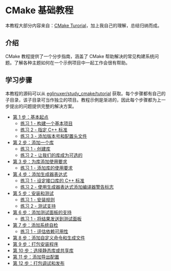 # CMake 基础教程

本教程大部分内容来自：[CMake Turorial](https://cmake.org/cmake/help/latest/guide/tutorial/index.html)，加上我自己的理解，总结归纳而成。

## 介绍
CMake 教程提供了一个分步指南，涵盖了 CMake 帮助解决的常见构建系统问题。了解各种主题如何在一个示例项目中一起工作会很有帮助。

## 学习步骤
本教程的源码可以从 [eglinuxer/study_cmake/tutorial](https://github.com/eglinuxer/study_cmake/tree/main/tutorial) 获取。每个步骤都有自己的子目录，该子目录可当作独立的项目。教程示例是渐进的，因此每个步骤都为上一步提出的问题提供完整的解决方案。

- [第 1 步：基本起点]
    - [练习 1 - 构建一个基本项目]
    - [练习 2 - 指定 C++ 标准]
    - [练习 3 - 添加版本号和配置头文件]
- [第 2 步：添加一个库]
    - [练习 1 - 创建库]
    - [练习 2 - 让我们的库成为可选的]
- [第 3 步：为库添加使用要求]
    - [练习 1 - 添加库的使用要求]
- [第 4 步：添加生成器表达式]
    - [练习 1 - 设定接口库的 C++ 标准]
    - [练习 2 - 使用生成器表达式添加编译器警告标志]
- [第 5 步：安装和测试]
    - [练习 1 - 安装规则]
    - [练习 2 - 测试支持]
- [第 6 步：添加测试面板的支持]
    - [练习 1 - 将结果发送到测试面板]
- [第 7 步：添加系统自检]
    - [练习 1 - 评估依赖可用性]
- [第 8 步：添加自定义命令和生成文件]
- [第 9 步：打包安装程序]
- [第 10 步：选择静态库或共享库]
- [第 11 步：添加导出配置]
- [第 12 步：打包调试和发布]


[第 1 步：基本起点]: ./step1.md
[练习 1 - 构建一个基本项目]: ./step1.md#练习-1---构建一个基本项目
[练习 2 - 指定 C++ 标准]: ./step1.md#练习-2---指定-C++-标准
[练习 3 - 添加版本号和配置头文件]: ./step1.md#练习-3---添加版本号和配置头文件

[第 2 步：添加一个库]: ./step2.md
[练习 1 - 创建库]: ./step2.md#练习-1---创建库
[练习 2 - 让我们的库成为可选的]: ./step2.md#练习-2---让我们的库成为可选的

[第 3 步：为库添加使用要求]: ./step3.md
[练习 1 - 添加库的使用要求]: ./step3.md#练习-1---添加库的使用要求

[第 4 步：添加生成器表达式]: ./step4.md
[练习 1 - 设定接口库的 C++ 标准]: ./step4.md#练习-1---设定接口库的-C++-标准
[练习 2 - 使用生成器表达式添加编译器警告标志]: ./step4.md#练习-2---使用生成器表达式添加编译器警告标志

[第 5 步：安装和测试]: ./step5.md
[练习 1 - 安装规则]: ./step5.md#练习-1---安装规则
[练习 2 - 测试支持]: ./step5.md#练习-2---测试支持

[第 6 步：添加测试面板的支持]: ./step6.md
[练习 1 - 将结果发送到测试面板]: ./step6.md#练习-1---将结果发送到测试面板

[第 7 步：添加系统自检]: ./step7.md
[练习 1 - 评估依赖可用性]: ./step7.md#练习-1---评估依赖可用性

[第 8 步：添加自定义命令和生成文件]: ./step8.md
[第 9 步：打包安装程序]: ./step9.md
[第 10 步：选择静态库或共享库]: ./step10.md
[第 11 步：添加导出配置]: ./step11.md
[第 12 步：打包调试和发布]: ./step12.md